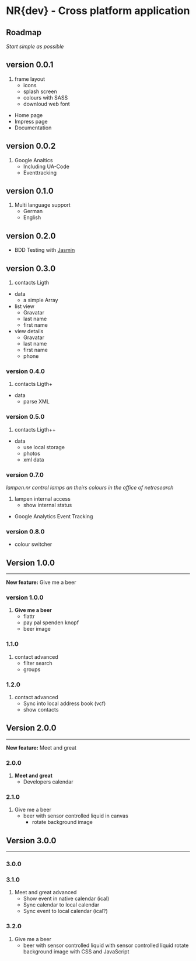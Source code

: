 NR{dev} - Cross platform application
====================================


## Roadmap

_Start simple as possible_

## version 0.0.1
1. frame layout
	- icons
	- splash screen
	- colours with SASS
	- downloud web font
- Home page
- Impress page
- Documentation

## version 0.0.2
1. Google Analtics
	- Including UA-Code
	- Eventtracking

## version 0.1.0
1. Multi language support
	- German
	- English

## version 0.2.0
- BDD Testing with [Jasmin](http://angularjs.de/artikel/angularjs-test)

## version 0.3.0
1. contacts Ligth
- data
	- a simple Array
- list view
	- Gravatar
	- last name
	- first name
- view details
	- Gravatar
	- last name
	- first name
	- phone

### version 0.4.0
1. contacts Ligth+
- data
	- parse XML

### version 0.5.0
1. contacts Ligth++
- data
	- use local storage
	- photos
	- xml data


### version 0.7.0
_lampen.nr control lamps an theirs colours in the office of netresearch_

1. lampen internal access
	- show internal status
- Google Analytics Event Tracking

### version 0.8.0
- colour switcher


## Version 1.0.0

---
**New feature:** Give me a beer

### version 1.0.0
1. **Give me a beer**
	- flattr
	- pay pal spenden knopf
	- beer image

### 1.1.0
1.  contact advanced
	- filter search
	- groups
### 1.2.0
1.  contact advanced
	- Sync into local address book (vcf)
	- show contacts



## Version 2.0.0

---
**New feature:** Meet and great

### 2.0.0
1. **Meet and great**
	- Developers calendar

### 2.1.0
1. Give me a beer
	- beer with sensor controlled liquid in canvas
		- rotate background image


## Version 3.0.0

---

### 3.0.0


### 3.1.0
1. Meet and great advanced
	- Show event in native calendar (ical)
	- Sync calendar to local calendar
	- Sync event to local calendar (ical?)


### 3.2.0
1. Give me a beer
	- beer with sensor controlled liquid with sensor controlled liquid rotate background image with CSS and JavaScript

